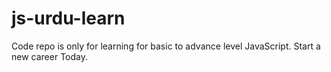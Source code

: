 # js-urdu-learn
Code repo is only for learning for basic to advance level JavaScript. Start a new career Today.
